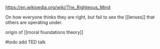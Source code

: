https://en.wikipedia.org/wiki/The_Righteous_Mind

On how everyone thinks they are right, but fail to see the [[lenses]] that others are operating under.

origin of [[moral foundations theory]]


#todo add TED talk
